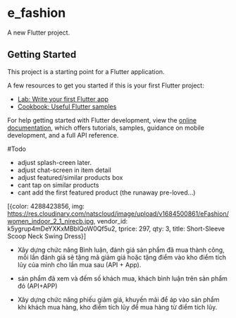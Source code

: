 # e_fashion

A new Flutter project.

## Getting Started

This project is a starting point for a Flutter application.

A few resources to get you started if this is your first Flutter project:

- [Lab: Write your first Flutter app](https://docs.flutter.dev/get-started/codelab)
- [Cookbook: Useful Flutter samples](https://docs.flutter.dev/cookbook)

For help getting started with Flutter development, view the
[online documentation](https://docs.flutter.dev/), which offers tutorials,
samples, guidance on mobile development, and a full API reference.


#Todo
<!-- dart run sqflite_common_ffi_web:setup -->
<!-- flutter run -d edge --web-renderer html -->

* adjust splash-creen later.
* adjust chat-screen in item detail
* adjust featured/similar products box
* cant tap on similar products
* cant add the first featured product (the runaway pre-loved...)

[{color: 4288423856, img:
https://res.cloudinary.com/natscloud/image/upload/v1684500861/eFashion/women_indoor_2_1_nirecb.jpg, vendor_id: 
k5ygrup4mDeYXKxMBblQoW0Qf5u2, tprice: 297, qty: 3, title: Short-Sleeve Scoop Neck Swing Dress}]

- Xây dựng chức năng Bình luận, đánh giá sản phẩm đã mua thành công, mỗi lần đánh giá sẽ tặng mã giảm giá hoặc tặng điểm vào kho điểm tích lũy của mình cho lần mua sau (API + App).  

- sản phẩm đã xem và đếm số khách mua, khách bình luận trên sản phẩm đó (API+APP)

- Xây dựng chức năng phiếu giảm giá, khuyến mãi để áp vào sản phẩm khi khách mua hàng, kho điểm tích lũy để mua hàng từ điểm tích lũy.